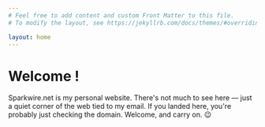 ```yaml
---
# Feel free to add content and custom Front Matter to this file.
# To modify the layout, see https://jekyllrb.com/docs/themes/#overriding-theme-defaults

layout: home
---
```

# Welcome !

Sparkwire.net is my personal website. There's not much to see here — just a quiet corner of the web tied to my email.
If you landed here, you're probably just checking the domain. Welcome, and carry on. 😉
